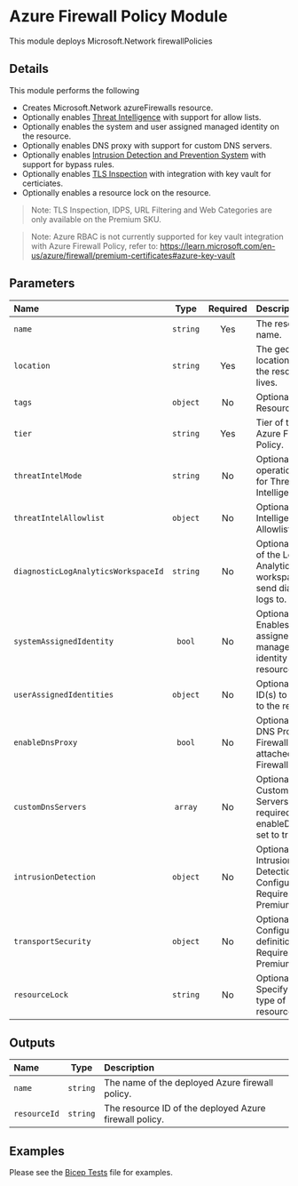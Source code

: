 # Azure Firewall Policy Module

This module deploys Microsoft.Network firewallPolicies

## Details

This module performs the following

- Creates Microsoft.Network azureFirewalls resource.
- Optionally enables [Threat Intelligence](https://learn.microsoft.com/en-us/azure/firewall/threat-intel) with support for allow lists.
- Optionally enables the system and user assigned managed identity on the resource.
- Optionally enables DNS proxy with support for custom DNS servers.
- Optionally enables [Intrusion Detection and Prevention System](https://learn.microsoft.com/en-us/azure/firewall/premium-features#idps) with support for bypass rules.
- Optionally enables [TLS Inspection](https://learn.microsoft.com/en-us/azure/firewall/premium-features#tls-inspection) with integration with key vault for certiciates.
- Optionally enables a resource lock on the resource.

> Note: TLS Inspection, IDPS, URL Filtering and Web Categories are only available on the Premium SKU.

> Note: Azure RBAC is not currently supported for key vault integration with Azure Firewall Policy, refer to: https://learn.microsoft.com/en-us/azure/firewall/premium-certificates#azure-key-vault

## Parameters

| Name                                | Type     | Required | Description                                                                          |
| :---------------------------------- | :------: | :------: | :----------------------------------------------------------------------------------- |
| `name`                              | `string` | Yes      | The resource name.                                                                   |
| `location`                          | `string` | Yes      | The geo-location where the resource lives.                                           |
| `tags`                              | `object` | No       | Optional. Resource tags.                                                             |
| `tier`                              | `string` | Yes      | Tier of the Azure Firewall Policy.                                                   |
| `threatIntelMode`                   | `string` | No       | Optional. The operation mode for Threat Intelligence.                                |
| `threatIntelAllowlist`              | `object` | No       | Optional. Threat Intelligence Allowlist.                                             |
| `diagnosticLogAnalyticsWorkspaceId` | `string` | No       | Optional. The ID of the Log Analytics workspace to send diagnostic logs to.          |
| `systemAssignedIdentity`            | `bool`   | No       | Optional. Enables system assigned managed identity on the resource.                  |
| `userAssignedIdentities`            | `object` | No       | Optional. The ID(s) to assign to the resource.                                       |
| `enableDnsProxy`                    | `bool`   | No       | Optional. Enable DNS Proxy on Firewalls attached to the Firewall Policy.             |
| `customDnsServers`                  | `array`  | No       | Optional. List of Custom DNS Servers. Only required when enableDnsProxy set to true. |
| `intrusionDetection`                | `object` | No       | Optional. Intrusion Detection Configuration. Requires Premium SKU.                   |
| `transportSecurity`                 | `object` | No       | Optional. TLS Configuration definition. Requires Premium SKU.                        |
| `resourceLock`                      | `string` | No       | Optional. Specify the type of resource lock.                                         |

## Outputs

| Name         | Type     | Description                                            |
| :----------- | :------: | :----------------------------------------------------- |
| `name`       | `string` | The name of the deployed Azure firewall policy.        |
| `resourceId` | `string` | The resource ID of the deployed Azure firewall policy. |

## Examples

Please see the [Bicep Tests](test/main.test.bicep) file for examples.